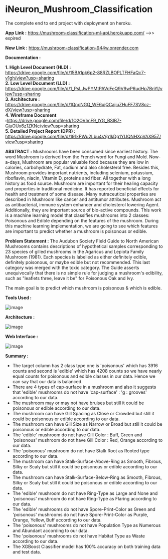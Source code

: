 # iNeuron_Mushroom_Classification
The complete end to end project with deployment on heroku.

<b>App Link :</b> https://mushroom-classification-ml-api.herokuapp.com/ -->> expired

<b>New Link :</b> https://mushroom-classification-944w.onrender.com

<b>Documentation :</b>

<b>1. High Level Document (HLD) :</b> https://drive.google.com/file/d/15BA1pk6p2-88RZLBOPLTFHFaQc7-v1gh/view?usp=sharing <br>
<b>2. Low Level Document (LLD) :</b> https://drive.google.com/file/d/1_PsLJwPYMtPAVdFeQ9V9wP6udHp7BnYl/view?usp=sharing <br>
<b>3. Architecture :</b> https://drive.google.com/file/d/1QncNGQ_WE6ujQCajiuZHuFF7SV8oz-dX/view?usp=sharing <br>
<b>4. Wireframe Document :</b>https://drive.google.com/file/d/1O2OVImF9_lYG_BSIB7-GjuOUx6z1ZKNc/view?usp=sharing <br>
<b>5. Detailed Project Report (DPR) :</b> https://drive.google.com/file/d/191kPWu2Lbu4sYg1kDg1YUQNHXpVAX95Z/view?usp=sharing <br>

<b>ABSTRACT :</b>
Mushrooms have been consumed since earliest history. The word Mushroom is derived from the French word for Fungi and Mold. Now-a-days, Mushroom are popular valuable food because they are low in calories, carbohydrate, Fat, sodium and also cholesterol free. Besides this, Mushroom provides important nutrients, including selenium, potassium, riboflavin, niacin, Vitamin D, proteins and fiber. All together with a long history as food source. Mushroom are important for their healing capacity and properties in traditional medicine. It has reported beneficial effects for health and treatment of some disease. Many nutraceutical properties are described in Mushroom like cancer and antitumor attributes. Mushroom act as antibacterial, immune system enhancer and cholesterol lowering Agent. Additionally, they are important source of bio-active compounds. This work is a machine learning model that classifies mushrooms into 2 classes: Poisonous and Edible depending on the features of the mushroom. During this machine learning implementation, we are going to see which features are important to predict whether a mushroom is poisonous or edible.

<b>Problem Statement :</b>
The Audubon Society Field Guide to North American Mushrooms contains descriptions of hypothetical samples corresponding to 23 species of gilled mushrooms in the Agaricus and Lepiota Family Mushroom (1981). Each species is labelled as either definitely edible, definitely poisonous, or maybe edible but not recommended. This last category was merged with the toxic category. The Guide asserts unequivocally that there is no simple rule for judging a mushroom's edibility, such as "leaflets three, leave it be" for Poisonous Oak and Ivy.

The main goal is to predict which mushroom is poisonous & which is edible.

<b>Tools Used :</b>

![image](https://user-images.githubusercontent.com/86560684/196040693-97ab628d-46f1-417f-91fc-d4d023108513.png)

<b>Architecture :</b>

![image](https://user-images.githubusercontent.com/86560684/196040781-a48a0ad3-cdf9-4686-aeec-fae8ba54f6ef.png)

<b>Web Interface :</b>

![image](https://user-images.githubusercontent.com/86560684/196040889-f949481d-638d-4bad-ac7a-9998a453f18e.png)

<b>Summary :</b>

 - The target column has 2 class type one is 'poisonous' which has 3916 counts and second is 'edible' which has 4208 counts so we have nearly equal counts for poisonous and edible classes in our data. Hence we can say that our data is balanced.
 - There are 4 types of cap-surface in a mushroom and also it suggests that 'edible' mushrooms do not have 'cap-surface' : 'g : grooves' according to our data.
 - The mushroom may or may not have bruises but still it could be poisonous or edible according to our data.
- The mushroom can have Gill Spacing as Close or Crowded but still it could be poisonous or edible according to our data.
- The mushroom can have Gill Size as Narrow or Broad but still it could be poisonous or edible according to our data.
- The 'edible' mushroom do not have Gill Color : Buff, Green and 'poisonous' mushroom do not have Gill Color : Red, Orange according to our data.
- The 'poisonous' mushroom do not have Stalk Root as Rooted type according to our data.
- The mushroom can have Stalk-Surface-Above-Ring as Smooth, Fibrous, Silky or Scaly but still it could be poisonous or edible according to our data.
- The mushroom can have Stalk-Surface-Below-Ring as Smooth, Fibrous, Silky or Scaly but still it could be poisonous or edible according to our data.
- The 'edible' mushroom do not have Ring-Type as Large and None and 'poisonous' mushroom do not have Ring-Type as Flaring according to our data.
- The 'edible' mushrooms do not have Spore-Print-Color as Green and 'poisonous' mushrooms do not have Spore-Print-Color as Purple, Orange, Yellow, Buff according to our data.
- The 'poisonous' mushrooms do not have Population Type as Numerous and Abundant according to our data.
- The 'poisonous' mushrooms do not have Habitat Type as Waste according to our data.
- The XGBoost Classifier model has 100% accuracy on both training data and test data.
